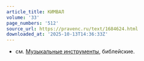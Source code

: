 ```yaml
---
article_title: КИМВАЛ
volume: '33'
page_numbers: '512'
source_url: https://pravenc.ru/text/1684624.html
downloaded_at: '2025-10-13T14:36:33Z'
---
```


- см. [Музыкальные инструменты](<https://pravenc.ru/text/Музыкальные инструменты.html>), библейские.
